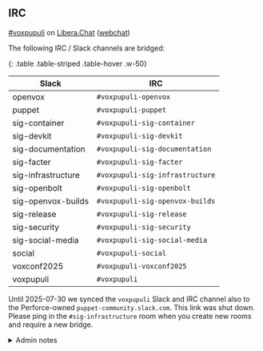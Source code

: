 ## <i class="fa-regular fa-circle-user"></i> IRC

[#voxpupuli](ircs://irc.libera.chat:6697/voxpupuli) on [Libera.Chat](https://libera.chat/) ([webchat](https://web.libera.chat/?#voxpupuli))

The following IRC / Slack channels are bridged:

{: .table .table-striped .table-hover .w-50}

| Slack              | IRC                           |
| ------------------ | ----------------------------- |
| openvox            | `#voxpupuli-openvox`            |
| puppet             | `#voxpupuli-puppet`             |
| sig-container      | `#voxpupuli-sig-container`      |
| sig-devkit         | `#voxpupuli-sig-devkit`         |
| sig-documentation  | `#voxpupuli-sig-documentation`  |
| sig-facter         | `#voxpupuli-sig-facter`         |
| sig-infrastructure | `#voxpupuli-sig-infrastructure` |
| sig-openbolt       | `#voxpupuli-sig-openbolt`       |
| sig-openvox-builds | `#voxpupuli-sig-openvox-builds` |
| sig-release        | `#voxpupuli-sig-release`        |
| sig-security       | `#voxpupuli-sig-security`       |
| sig-social-media   | `#voxpupuli-sig-social-media`   |
| social             | `#voxpupuli-social`             |
| voxconf2025        | `#voxpupuli-voxconf2025`        |
| voxpupuli          | `#voxpupuli`                    |

Until 2025-07-30 we synced the `voxpupuli` Slack and IRC channel also to the Perforce-owned `puppet-community.slack.com`.
This link was shut down.
Please ping in the `#sig-infrastructure` room when you create new rooms and require a new bridge.

<details class="card" >
  <summary class="card-header">Admin notes</summary>

  <p>List people with admin permissions for <code>#voxpupuli*</code></p>
  <blockquote><code>/msg chanserv flags #voxpupuli</code></blockquote>

  <p>Register a channel</p>
  <blockquote><code>/msg chanserv register #voxpupuli-sig-social-media</code></blockquote>

  <p>Mark the channel discoverable</p>
  <blockquote><code>/mode #voxpupuli-sig-social-media -s</code></blockquote>
</details>
